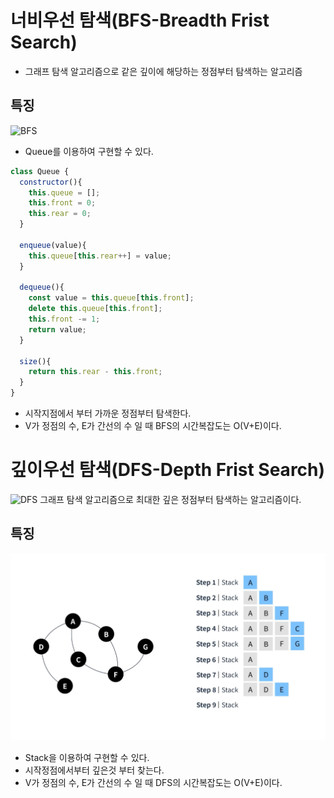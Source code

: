 # 너비우선 탐색(BFS-Breadth Frist Search)
* 그래프 탐색 알고리즘으로 같은 깊이에 해당하는 정점부터 탐색하는 알고리즘

## 특징
![BFS](./BFS.png)
* Queue를 이용하여 구현할 수 있다.
```javascript
class Queue {
  constructor(){
    this.queue = [];
    this.front = 0;
    this.rear = 0;
  }

  enqueue(value){
    this.queue[this.rear++] = value;
  }

  dequeue(){
    const value = this.queue[this.front];
    delete this.queue[this.front];
    this.front -= 1;
    return value;
  }

  size(){
    return this.rear - this.front;
  }
}
```
* 시작지점에서 부터 가까운 정점부터 탐색한다.
* V가 정점의 수, E가 간선의 수 일 때 BFS의 시간복잡도는 O(V+E)이다.

# 깊이우선 탐색(DFS-Depth Frist Search)
![DFS](./DFS.png)
그래프 탐색 알고리즘으로 최대한 깊은 정점부터 탐색하는 알고리즘이다.

## 특징
![DFS특징](./DFS특징.png)
* Stack을 이용하여 구현할 수 있다.
* 시작정점에서부터 깊은것 부터 찾는다.
* V가 정점의 수, E가 간선의 수 일 때 DFS의 시간복잡도는 O(V+E)이다.
